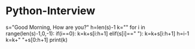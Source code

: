 # Python-Interview
s="Good Morning, How are you?"
h=len(s)-1
k=""
for i in range(len(s)-1,0,-1):
    if(i==0):
        k=k+s[i:h+1]
    elif(s[i]==" "):
        k=k+s[i:h+1]
        h=i-1
k=k+" "+s[0:h+1]
print(k)
